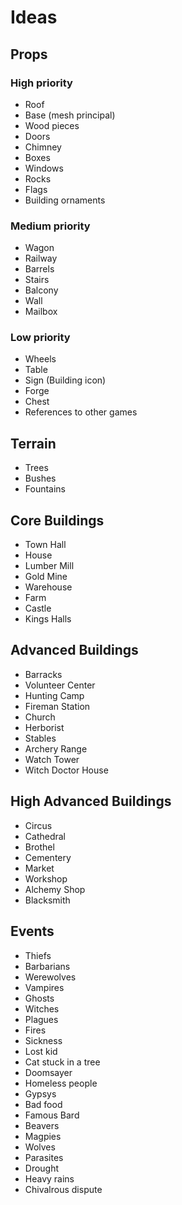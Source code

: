 # Ideas
## Props
### High priority
* Roof
* Base (mesh principal)
* Wood pieces
* Doors
* Chimney
* Boxes
* Windows
* Rocks
* Flags
* Building ornaments
### Medium priority
* Wagon
* Railway
* Barrels
* Stairs
* Balcony
* Wall
* Mailbox
### Low priority
* Wheels
* Table
* Sign (Building icon)
* Forge
* Chest
* References to other games
## Terrain
* Trees
* Bushes
* Fountains
## Core Buildings
* Town Hall
* House
* Lumber Mill
* Gold Mine
* Warehouse
* Farm
* Castle
* Kings Halls
## Advanced Buildings
* Barracks
* Volunteer Center
* Hunting Camp
* Fireman Station
* Church
* Herborist
* Stables
* Archery Range
* Watch Tower
* Witch Doctor House
## High Advanced Buildings
* Circus
* Cathedral
* Brothel
* Cementery
* Market
* Workshop
* Alchemy Shop
* Blacksmith

## Events
* Thiefs
* Barbarians
* Werewolves
* Vampires
* Ghosts
* Witches
* Plagues
* Fires
* Sickness
* Lost kid
* Cat stuck in a tree
* Doomsayer
* Homeless people
* Gypsys
* Bad food
* Famous Bard
* Beavers
* Magpies
* Wolves
* Parasites
* Drought
* Heavy rains
* Chivalrous dispute




